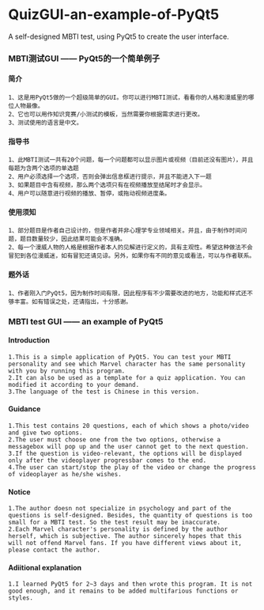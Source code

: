 # QuizGUI-an-example-of-PyQt5
A self-designed MBTI test, using PyQt5 to create the user interface. 

### MBTI测试GUI —— PyQt5的一个简单例子
#### 简介
    1、这是用PyQt5做的一个超级简单的GUI。你可以进行MBTI测试，看看你的人格和漫威里的哪位人物最像。
    2、它也可以用作知识竞赛/小测试的模板，当然需要你根据需求进行更改。
    3、测试使用的语言是中文。

#### 指导书
    1、此MBTI测试一共有20个问题，每一个问题都可以显示图片或视频（目前还没有图片），并且每题为含两个选项的单选题
    2、用户必须选择一个选项，否则会弹出信息框进行提示，并且不能进入下一题
    3、如果题目中含有视频，那么两个选项只有在视频播放至结尾时才会显示。
    4、用户可以随意进行视频的播放、暂停，或拖动视频进度条。

#### 使用须知
    1、部分题目是作者自己设计的，但是作者并非心理学专业领域相关。并且，由于制作时间问题，题目数量较少，因此结果可能会不准确。
    2、每一个漫威人物的人格是根据作者本人的见解进行定义的，具有主观性。希望这种做法不会冒犯到各位漫威迷，如有冒犯还请见谅。另外，如果你有不同的意见或看法，可以与作者联系。

#### 题外话
    1、作者刚入门PyQt5，因为制作时间有限，因此程序有不少需要改进的地方，功能和样式还不够丰富。如有错误之处，还请指出，十分感谢。

  
### MBTI test GUI —— an example of PyQt5
#### Introduction
    1.This is a simple application of PyQt5. You can test your MBTI personality and see which Marvel character has the same personality with you by running this program.
    2.It can also be used as a template for a quiz application. You can modified it according to your demand.
    3.The language of the test is Chinese in this version.

#### Guidance
    1.This test contains 20 questions, each of which shows a photo/video and give two options.
    2.The user must choose one from the two options, otherwise a messagebox will pop up and the user cannot get to the next question.
    3.If the question is video-relevant, the options will be displayed only after the videoplayer progressbar comes to the end.
    4.The user can start/stop the play of the video or change the progress of videoplayer as he/she wishes.

#### Notice
    1.The author doesn not specialize in psychology and part of the questions is self-designed. Besides, the quantity of questions is too small for a MBTI test. So the test result may be inaccurate.
    2.Each Marvel character's personality is defined by the author herself, which is subjective. The author sincerely hopes that this will not offend Marvel fans. If you have different views about it, please contact the author.

#### Adiitional explanation
    1.I learned PyQt5 for 2~3 days and then wrote this program. It is not good enough, and it remains to be added multifarious functions or styles.
